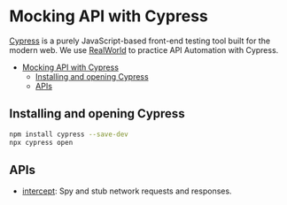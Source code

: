# Mocking API with Cypress
[Cypress](https://docs.cypress.io/guides/getting-started/installing-cypress) is a purely JavaScript-based front-end testing tool built for the modern web.
We use [RealWorld](https://github.com/gothinkster/angular-realworld-example-app) to practice API Automation with Cypress.
- [Mocking API with Cypress](#mocking-api-with-cypress)
  - [Installing and opening Cypress](#installing-and-opening-cypress)
  - [APIs](#apis)



## Installing and opening Cypress
```sh
npm install cypress --save-dev
npx cypress open
```

## APIs
- [intercept](https://docs.cypress.io/api/commands/intercept): Spy and stub network requests and responses.